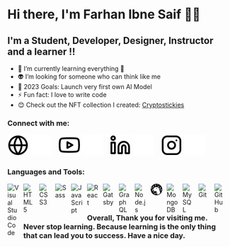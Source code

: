 # Hi there, I'm Farhan Ibne Saif  👋🏻



## I'm a Student, Developer, Designer, Instructor and a learner !!

- 🌱 I’m currently learning everything 🤣
- 👽 I’m looking for someone who can think like me 
- 🥅 2023 Goals: Launch very first own AI Model
- ⚡ Fun fact: I love to write code 
- 😊 Check out the NFT collection I created: [Cryptostickies](https://opensea.io/collection/cryptostickies-100)

### Connect with me:

[![website](./img/globe-light.svg)](https://farhanibnesaif.vercel.app#gh-light-mode-only)
[![website](./img/globe-dark.svg)](https://farhanibnesaif.vercel.app#gh-dark-mode-only)
&nbsp;&nbsp;
[![website](./img/youtube-light.svg)](https://www.youtube.com/channel/UCabGhBBtTu2Ul_aiGy0BMaw#gh-light-mode-only)
[![website](./img/youtube-dark.svg)](https://www.youtube.com/channel/UCabGhBBtTu2Ul_aiGy0BMaw#gh-dark-mode-only)
&nbsp;&nbsp;
[![website](./img/linkedin-light.svg)](https://www.linkedin.com/in/farhan-ibne-saif-b752ab221/#gh-light-mode-only)
[![website](./img/linkedin-dark.svg)](https://www.linkedin.com/in/farhan-ibne-saif-b752ab221/#gh-dark-mode-only)
&nbsp;&nbsp;
[![website](./img/instagram-light.svg)](https://www.instagram.com/farhanibne_saif/r#gh-light-mode-only)
[![website](./img/instagram-dark.svg)](https://www.instagram.com/farhanibne_saif/#gh-dark-mode-only)

### Languages and Tools:

<img align="left" alt="Visual Studio Code" width="26px" src="https://cdn.jsdelivr.net/gh/devicons/devicon/icons/vscode/vscode-original.svg" style="padding-right:10px;" />
<img align="left" alt="HTML5" width="26px" src="https://cdn.jsdelivr.net/gh/devicons/devicon/icons/html5/html5-original.svg" style="padding-right:10px;" />
<img align="left" alt="CSS3" width="26px" src="https://cdn.jsdelivr.net/gh/devicons/devicon/icons/css3/css3-original.svg" style="padding-right:10px;" />
<img align="left" alt="Sass" width="26px" src="https://cdn.jsdelivr.net/gh/devicons/devicon/icons/sass/sass-original.svg" style="padding-right:10px;" />
<img align="left" alt="JavaScript" width="26px" src="https://cdn.jsdelivr.net/gh/devicons/devicon/icons/javascript/javascript-original.svg" style="padding-right:10px;" />
<img align="left" alt="React" width="26px" src="https://cdn.jsdelivr.net/gh/devicons/devicon/icons/react/react-original.svg" style="padding-right:10px;" />
<img align="left" alt="Gatsby" width="26px" src="https://cdn.jsdelivr.net/gh/devicons/devicon/icons/gatsby/gatsby-original.svg" style="padding-right:10px;" />
<img align="left" alt="GraphQL" width="26px" src="https://cdn.jsdelivr.net/gh/devicons/devicon/icons/graphql/graphql-plain.svg" style="padding-right:10px;" />
<img align="left" alt="Node.js" width="26px" src="https://cdn.jsdelivr.net/gh/devicons/devicon/icons/nodejs/nodejs-original.svg" style="padding-right:10px;" />
<img align="left" alt="Deno" width="26px" src="./img/deno-light.svg" style="padding-right:10px;" />
<img align="left" alt="MongoDB" width="26px" src="https://cdn.jsdelivr.net/gh/devicons/devicon/icons/mongodb/mongodb-original.svg" style="padding-right:10px;" />
<img align="left" alt="MySQL" width="26px" src="https://cdn.jsdelivr.net/gh/devicons/devicon/icons/mysql/mysql-original.svg" style="padding-right:10px;" />
<img align="left" alt="Git" width="26px" src="https://cdn.jsdelivr.net/gh/devicons/devicon/icons/git/git-original.svg" style="padding-right:10px;" />
<img align="left" alt="GitHub" width="26px" src="https://user-images.githubusercontent.com/3369400/139447912-e0f43f33-6d9f-45f8-be46-2df5bbc91289.png" style="padding-right:10px;" />


<br />


---

### Overall, Thank you for visiting me. Never stop learning. Because learning is the only thing that can lead you to success. Have a nice day. 
